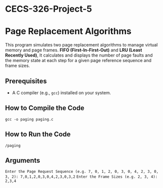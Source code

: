# CECS-326-Project-5

# Page Replacement Algorithms

This program simulates two page replacement algorithms to manage virtual memory and page frames.
**FIFO (First-In-First-Out)** and **LRU (Least Recently Used)**,
It calculates and displays the number of page faults and the memory state at each step for a given page reference sequence and frame sizes.

## Prerequisites

- A C compiler (e.g., `gcc`) installed on your system.

## How to Compile the Code

`gcc -o paging paging.c`

## How to Run the Code

`/paging`

## Arguments

`Enter the Page Request Sequence (e.g. 7, 0, 1, 2, 0, 3, 0, 4, 2, 3, 0, 3, 2): 7,0,1,2,0,3,0,4,2,3,0,3,2`
`Enter the Frame Sizes (e.g. 2, 3, 4): 2,3,4`

